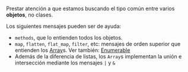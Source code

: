 Prestar atención a que estamos buscando el tipo común entre varios **objetos**, no clases.

Los siguientes mensajes pueden ser de ayuda:

* `methods`, que lo entienden todos los objetos.
* `map`, `flatten`, `flat_map`, `filter`, etc: mensajes de orden superior que entienden los [Array](http://ruby-doc.org/core-2.1.0/Array.html)s. Ver también: [Enumerable](http://ruby-doc.org/core-2.1.0/Enumerable.html)
* Además de la diferencia de listas, los `Array`s implementan la unión e intersección mediante los mensajes `|` y `&`